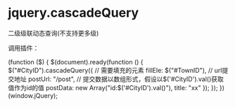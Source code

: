 jquery.cascadeQuery
===================

二级级联动态查询(不支持更多级)

调用插件：

(function ($) {
	$(document).ready(function () {
		$("#CityID").cascadeQuery({
		  // 需要填充的元素
			fillEle: $("#TownID"),
			// url提交地址
			postUrl: "/post",
			// 提交数据以数组形式，假设以$('#CityID').val()获取值作为id的值
			postData: new Array("id:$('#CityID').val()"),
			title: "xx"
		});
	});
})(window.jQuery);
